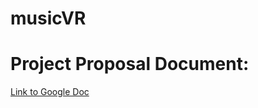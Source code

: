 # musicVR

# Project Proposal Document:
[Link to Google Doc](https://docs.google.com/document/d/1Q5whflj76e1o4pf_yxo9oNSni7hbrh6vyu4YvYIE4II/edit?fbclid=IwAR3HaQGfu6PjNVkBEWomED640QnG-2n2winA33u6isFmWMNVwI_99wYEdNY)
